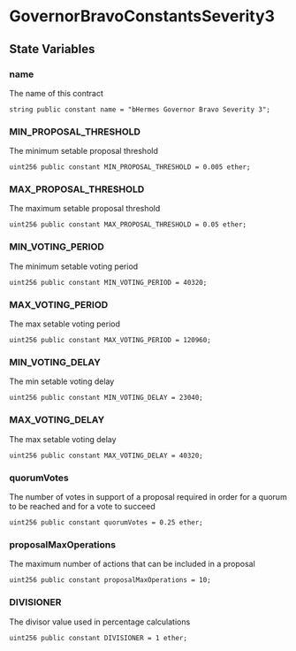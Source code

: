# GovernorBravoConstantsSeverity3


## State Variables
### name
The name of this contract


```solidity
string public constant name = "bHermes Governor Bravo Severity 3";
```


### MIN_PROPOSAL_THRESHOLD
The minimum setable proposal threshold


```solidity
uint256 public constant MIN_PROPOSAL_THRESHOLD = 0.005 ether;
```


### MAX_PROPOSAL_THRESHOLD
The maximum setable proposal threshold


```solidity
uint256 public constant MAX_PROPOSAL_THRESHOLD = 0.05 ether;
```


### MIN_VOTING_PERIOD
The minimum setable voting period


```solidity
uint256 public constant MIN_VOTING_PERIOD = 40320;
```


### MAX_VOTING_PERIOD
The max setable voting period


```solidity
uint256 public constant MAX_VOTING_PERIOD = 120960;
```


### MIN_VOTING_DELAY
The min setable voting delay


```solidity
uint256 public constant MIN_VOTING_DELAY = 23040;
```


### MAX_VOTING_DELAY
The max setable voting delay


```solidity
uint256 public constant MAX_VOTING_DELAY = 40320;
```


### quorumVotes
The number of votes in support of a proposal required in order for a quorum to be reached and for a vote to succeed


```solidity
uint256 public constant quorumVotes = 0.25 ether;
```


### proposalMaxOperations
The maximum number of actions that can be included in a proposal


```solidity
uint256 public constant proposalMaxOperations = 10;
```


### DIVISIONER
The divisor value used in percentage calculations


```solidity
uint256 public constant DIVISIONER = 1 ether;
```


